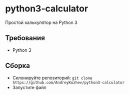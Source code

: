 # python3-calculator
Простой калькулятор на Python 3
## Требования
+ Python 3
## Сборка
+ Склонируйте репозиторий: ```git clone https://github.com/AndreyKozhev/python3-calculator```
+ Запустите файл